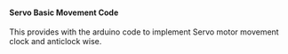 #### Servo Basic Movement Code

This provides with the arduino code to implement Servo motor movement clock and anticlock wise.

